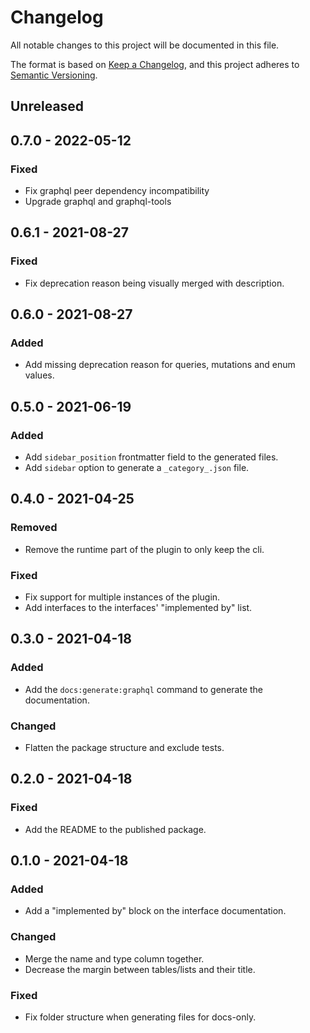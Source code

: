 # Changelog

All notable changes to this project will be documented in this file.

The format is based on [Keep a Changelog](https://keepachangelog.com/en/1.0.0/),
and this project adheres to [Semantic Versioning](https://semver.org/spec/v2.0.0.html).

## Unreleased

## 0.7.0 - 2022-05-12

### Fixed

- Fix graphql peer dependency incompatibility
- Upgrade graphql and graphql-tools

## 0.6.1 - 2021-08-27

### Fixed

- Fix deprecation reason being visually merged with description.

## 0.6.0 - 2021-08-27

### Added

- Add missing deprecation reason for queries, mutations and enum values.

## 0.5.0 - 2021-06-19

### Added

- Add `sidebar_position` frontmatter field to the generated files.
- Add `sidebar` option to generate a `_category_.json` file.

## 0.4.0 - 2021-04-25

### Removed

- Remove the runtime part of the plugin to only keep the cli.

### Fixed

- Fix support for multiple instances of the plugin.
- Add interfaces to the interfaces' "implemented by" list.

## 0.3.0 - 2021-04-18

### Added

- Add the `docs:generate:graphql` command to generate the documentation.

### Changed

- Flatten the package structure and exclude tests.

## 0.2.0 - 2021-04-18

### Fixed

- Add the README to the published package.

## 0.1.0 - 2021-04-18

### Added

- Add a "implemented by" block on the interface documentation.

### Changed

- Merge the name and type column together.
- Decrease the margin between tables/lists and their title.

### Fixed

- Fix folder structure when generating files for docs-only.
